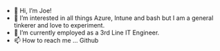 - 👋 Hi, I’m Joe!
- 👀 I’m interested in all things Azure, Intune and bash but I am a general tinkerer and love to experiment.
- 🌱 I’m currently employed as a 3rd Line IT Engineer.
- 📫 How to reach me ... Github

<!---
J-O10/J-O10 is a ✨ special ✨ repository because its `README.md` (this file) appears on your GitHub profile.
You can click the Preview link to take a look at your changes.
--->
